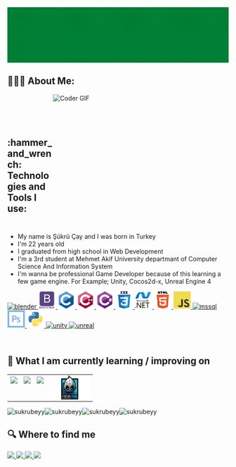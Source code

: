 <img src="https://raw.githubusercontent.com/sukrubeyy/sukrubeyy/main/Adsız%20tasarım.gif" align="center">

 <h2 align="left">👨🏻‍💻 About Me:</h2>

 <div>
 <img src="https://media.giphy.com/media/SWoSkN6DxTszqIKEqv/giphy.gif" alt="Coder GIF" width="400" height="300" align="right">
 </div>
 
   <div height="auto"  width="600" style="float:left">
   <ul> 
      <li>My name is Şükrü Çay and I was born in Turkey </li>
      <li>I'm 22 years old</li>
      <li>I graduated from high school in Web Development </li>
      <li>I'm a 3rd student at Mehmet Akif University departmant of Computer Science And Information System</li>
      <li> I'm wanna be professional Game Developer because of this learning a few game engine. For Example; Unity, Cocos2d-x, Unreal Engine 4</li>    
   </ul>
   </div>
 
<br>
<br>
<br>
<br>
<h2 align="left">:hammer_and_wrench: Technologies and Tools I use:</h2>
<p align="left"> <a href="https://www.blender.org/" target="_blank"> <img src="https://download.blender.org/branding/community/blender_community_badge_white.svg" alt="blender" width="40" height="40"/> </a> <a href="https://getbootstrap.com" target="_blank"> <img src="https://raw.githubusercontent.com/devicons/devicon/master/icons/bootstrap/bootstrap-plain-wordmark.svg" alt="bootstrap" width="40" height="40"/> </a> <a href="https://www.cprogramming.com/" target="_blank"> <img src="https://raw.githubusercontent.com/devicons/devicon/master/icons/c/c-original.svg" alt="c" width="40" height="40"/> </a> <a href="https://www.w3schools.com/cpp/" target="_blank"> <img src="https://raw.githubusercontent.com/devicons/devicon/master/icons/cplusplus/cplusplus-original.svg" alt="cplusplus" width="40" height="40"/> </a> <a href="https://www.w3schools.com/cs/" target="_blank"> <img src="https://raw.githubusercontent.com/devicons/devicon/master/icons/csharp/csharp-original.svg" alt="csharp" width="40" height="40"/> </a> <a href="https://www.w3schools.com/css/" target="_blank"> <img src="https://raw.githubusercontent.com/devicons/devicon/master/icons/css3/css3-original-wordmark.svg" alt="css3" width="40" height="40"/> </a> <a href="https://dotnet.microsoft.com/" target="_blank"> <img src="https://raw.githubusercontent.com/devicons/devicon/master/icons/dot-net/dot-net-original-wordmark.svg" alt="dotnet" width="40" height="40"/> </a> <a href="https://www.w3.org/html/" target="_blank"> <img src="https://raw.githubusercontent.com/devicons/devicon/master/icons/html5/html5-original-wordmark.svg" alt="html5" width="40" height="40"/> </a> <a href="https://developer.mozilla.org/en-US/docs/Web/JavaScript" target="_blank"> <img src="https://raw.githubusercontent.com/devicons/devicon/master/icons/javascript/javascript-original.svg" alt="javascript" width="40" height="40"/> </a> <a href="https://www.microsoft.com/en-us/sql-server" target="_blank"> <img src="https://www.svgrepo.com/show/303229/microsoft-sql-server-logo.svg" alt="mssql" width="40" height="40"/> </a> <a href="https://www.photoshop.com/en" target="_blank"> <img src="https://raw.githubusercontent.com/devicons/devicon/master/icons/photoshop/photoshop-line.svg" alt="photoshop" width="40" height="40"/> </a> <a href="https://www.python.org" target="_blank"> <img src="https://raw.githubusercontent.com/devicons/devicon/master/icons/python/python-original.svg" alt="python" width="40" height="40"/> </a> <a href="https://unity.com/" target="_blank"> <img src="https://www.vectorlogo.zone/logos/unity3d/unity3d-icon.svg" alt="unity" width="40" height="40"/> </a> <a href="https://unrealengine.com/" target="_blank"> <img src="https://raw.githubusercontent.com/kenangundogan/fontisto/036b7eca71aab1bef8e6a0518f7329f13ed62f6b/icons/svg/brand/unreal-engine.svg" alt="unreal" width="40" height="40"/> </a> </p>

<br>
<h2 align="left">📖 What I am currently learning / improving on </h2>
 
<div style="width:100%; height:auto;">
   <table>
 <tr>
  <td style="border:none;"><img src="https://img.icons8.com/color/50/000000/c-plus-plus-logo.png" height="50" style="float:left"/></td>
  <td><img src="https://img.icons8.com/nolan/50/unreal-engine.png" height="50" style="float:left"/></td>
  <td><img src="https://img.icons8.com/color/50/000000/python--v2.png" height="50" style="float:left"/></td>
  <td><img src="https://raw.githubusercontent.com/sukrubeyy/sukrubeyy/main/png-clipart-cocos2d-game-engine-c-video-game-unity-entex-selectagame-game-logo-removebg-preview.png" height="55" width="90" style="float:left"/></td>
  </tr>
   </table>
</div>
 
 
 <div style="width:100%; height:auto;">
 
 <p><img align="left" src="https://github-readme-stats.vercel.app/api/top-langs?username=sukrubeyy&show_icons=true&locale=en&layout=compact" alt="sukrubeyy" /></p>

<p><img align="left" src="https://github-readme-stats.vercel.app/api?username=sukrubeyy&show_icons=true&locale=en" alt="sukrubeyy" /></p>

<p><img align="left" src="https://github-readme-streak-stats.herokuapp.com/?user=sukrubeyy&" alt="sukrubeyy" /></p>

<p align="left"> <img src="https://komarev.com/ghpvc/?username=sukrubeyy&label=Profile%20views&color=0e75b6&style=flat" alt="sukrubeyy" /> </p>
 
  </div>


 
 
 <h2 align="left"> 🔍  Where to find me </h2>
 <div align="left">
 <a href="https://www.instagram.com/sukru.beyy/">
   <img src="https://img.shields.io/badge/instagram-E4405F.svg?style=for-the-badge&logo=instagram&logoColor=white"/>
 </a>
  
  
  <a href="https://www.linkedin.com/in/şükrü-çay-a0a8461a3/" > 
   <img src="https://img.shields.io/badge/linkedin-0077B5.svg?style=for-the-badge&logo=linkedin&logoColor=white"/> 
  </a>
  
  <a href="https://twitter.com/sukrubeyyy"> 
   <img src="https://img.shields.io/badge/twitter-1DA1F2.svg?style=for-the-badge&logo=twitter&logoColor=white"/> 
  </a>
  
   <a href="mailto:sukru.beyy@outlook.com">
  <img src="https://img.shields.io/badge/e‑mail-D14836.svg?style=for-the-badge&logo=GMail&logoColor=white"/>
    </a>

 </div>
